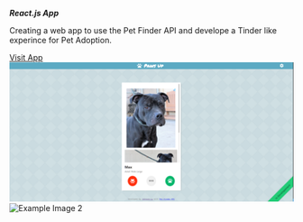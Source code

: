 ***React.js App***

Creating a web app to use the Pet Finder API and develope a Tinder like experince for Pet Adoption.


[Visit App](https://johnsonlu.dev/PawsUp/)
![Example Image](https://github.com/JohnsonLu3/PawsUp/blob/master/example_images/2020-01-08%2016_49_26-Window.png?raw=true")
![Example Image 2](https://github.com/JohnsonLu3/PawsUp/blob/master/example_images/animatedPawsup.gif?raw=true)
